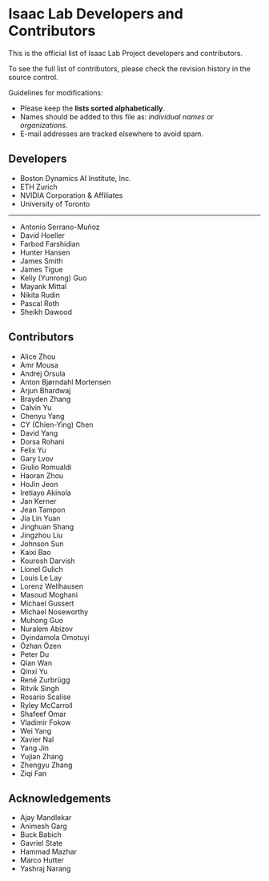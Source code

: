 # Isaac Lab Developers and Contributors

This is the official list of Isaac Lab Project developers and contributors.

To see the full list of contributors, please check the revision history in the source control.

Guidelines for modifications:

* Please keep the **lists sorted alphabetically**.
* Names should be added to this file as: *individual names* or *organizations*.
* E-mail addresses are tracked elsewhere to avoid spam.

## Developers

* Boston Dynamics AI Institute, Inc.
* ETH Zurich
* NVIDIA Corporation & Affiliates
* University of Toronto

---

* Antonio Serrano-Muñoz
* David Hoeller
* Farbod Farshidian
* Hunter Hansen
* James Smith
* James Tigue
* Kelly (Yunrong) Guo
* Mayank Mittal
* Nikita Rudin
* Pascal Roth
* Sheikh Dawood

## Contributors

* Alice Zhou
* Amr Mousa
* Andrej Orsula
* Anton Bjørndahl Mortensen
* Arjun Bhardwaj
* Brayden Zhang
* Calvin Yu
* Chenyu Yang
* CY (Chien-Ying) Chen
* David Yang
* Dorsa Rohani
* Felix Yu
* Gary Lvov
* Giulio Romualdi
* Haoran Zhou
* HoJin Jeon
* Iretiayo Akinola
* Jan Kerner
* Jean Tampon
* Jia Lin Yuan
* Jinghuan Shang
* Jingzhou Liu
* Johnson Sun
* Kaixi Bao
* Kourosh Darvish
* Lionel Gulich
* Louis Le Lay
* Lorenz Wellhausen
* Masoud Moghani
* Michael Gussert
* Michael Noseworthy
* Muhong Guo
* Nuralem Abizov
* Oyindamola Omotuyi
* Özhan Özen
* Peter Du
* Qian Wan
* Qinxi Yu
* René Zurbrügg
* Ritvik Singh
* Rosario Scalise
* Ryley McCarroll
* Shafeef Omar
* Vladimir Fokow
* Wei Yang
* Xavier Nal
* Yang Jin
* Yujian Zhang
* Zhengyu Zhang
* Ziqi Fan

## Acknowledgements

* Ajay Mandlekar
* Animesh Garg
* Buck Babich
* Gavriel State
* Hammad Mazhar
* Marco Hutter
* Yashraj Narang
